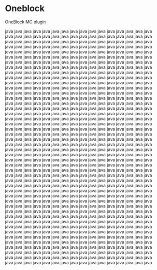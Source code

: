 # Oneblock
OneBlock MC plugin

java java java java java java java java java java java java java java java java java java java java java java java java java java java java java java java java java java java java java java java java java java java java java java java java java java java java java java java java java java java java java java java java java java java java java java java java java java java java java java java java java java java java java java java java java java java java java java java java java java java java java java java java java java java java java java java java java java java java java java java java java java java java java java java java java java java java java java java java java java java java java java java java java java java java java java java java java java java java java java java java java java java java java java java java java java java java java java java java java java java java java java java java java java java java java java java java java java java java java java java java java java java java java java java java java java java java java java java java java java java java java java java java java java java java java java java java java java java java java java java java java java java java java java java java java java java java java java java java java java java java java java java java java java java java java java java java java java java java java java java java java java java java java java java java java java java java java java java java java java java java java java java java java java java java java java java java java java java java java java java java java java java java java java java java java java java java java java java java java java java java java java java java java java java java java java java java java java java java java java java java java java java java java java java java java java java java java java java java java java java java java java java java java java java java java java java java java java java java java java java java java java java java java java java java java java java java java java java java java java java java java java java java java java java java java java java java java java java java java java java java java java java java java java java java java java java java java java java java java java java java java java java java java java java java java java java java java java java java java java java java java java java java java java java java java java java java java java java java java java java java java java java java java java java java java java java java java java java java java java java java java java java java java java java java java java java java java java java java java java java java java java java java java java java java java java java java java java java java java java java java java java java java java java java java java java java java java java java java java java java java java java java java java java java java java java java java java java java java java java java java java java java java java java java java java java java java java java java java java java java java java java java java java java java java java java java java java java java java java java java java java java java java java java java java java java java java java java java java java java java java java java java java java java java java java java java java java java java java java java java java java java java java java java java java java java java java java java java java java java java java java java java java java java java java java java java java java java java java java java java java java java java java java java java java java java java java java java java java
